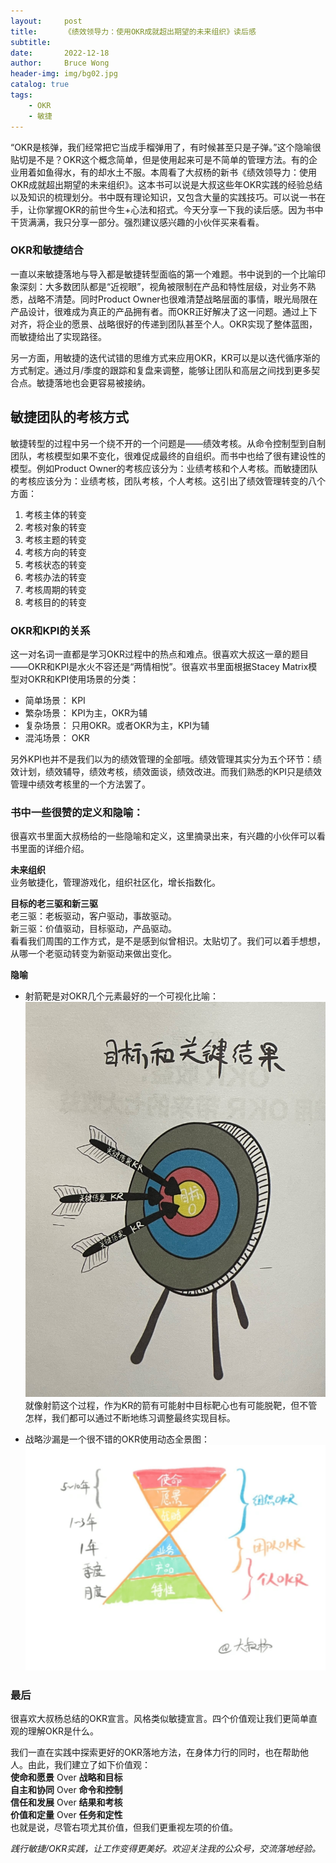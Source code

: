 ```yaml
---
layout:     post
title:      《绩效领导力：使用OKR成就超出期望的未来组织》读后感
subtitle:   
date:       2022-12-18
author:     Bruce Wong
header-img: img/bg02.jpg
catalog: true
tags:
    - OKR
    - 敏捷
---
```


“OKR是核弹，我们经常把它当成手榴弹用了，有时候甚至只是子弹。”这个隐喻很贴切是不是？OKR这个概念简单，但是使用起来可是不简单的管理方法。有的企业用着如鱼得水，有的却水土不服。本周看了大叔杨的新书《绩效领导力：使用OKR成就超出期望的未来组织》。这本书可以说是大叔这些年OKR实践的经验总结以及知识的梳理划分。书中既有理论知识，又包含大量的实践技巧。可以说一书在手，让你掌握OKR的前世今生+心法和招式。今天分享一下我的读后感。因为书中干货满满，我只分享一部分。强烈建议感兴趣的小伙伴买来看看。 

### OKR和敏捷结合  
一直以来敏捷落地与导入都是敏捷转型面临的第一个难题。书中说到的一个比喻印象深刻：大多数团队都是“近视眼”，视角被限制在产品和特性层级，对业务不熟悉，战略不清楚。同时Product Owner也很难清楚战略层面的事情，眼光局限在产品设计，很难成为真正的产品拥有者。而OKR正好解决了这一问题。通过上下对齐，将企业的愿景、战略很好的传递到团队甚至个人。OKR实现了整体蓝图，而敏捷给出了实现路径。  

另一方面，用敏捷的迭代试错的思维方式来应用OKR，KR可以是以迭代循序渐的方式制定。通过月/季度的跟踪和复盘来调整，能够让团队和高层之间找到更多契合点。敏捷落地也会更容易被接纳。  

## 敏捷团队的考核方式  
敏捷转型的过程中另一个绕不开的一个问题是——绩效考核。从命令控制型到自制团队，考核模型如果不变化，很难促成最终的自组织。而书中也给了很有建设性的模型。例如Product Owner的考核应该分为：业绩考核和个人考核。而敏捷团队的考核应该分为：业绩考核，团队考核，个人考核。这引出了绩效管理转变的八个方面：  
1. 考核主体的转变  
2. 考核对象的转变  
3. 考核主题的转变  
4. 考核方向的转变  
5. 考核状态的转变  
6. 考核办法的转变  
7. 考核周期的转变  
8. 考核目的的转变 

### OKR和KPI的关系  
这一对名词一直都是学习OKR过程中的热点和难点。很喜欢大叔这一章的题目——OKR和KPI是水火不容还是“两情相悦”。很喜欢书里面根据Stacey Matrix模型对OKR和KPI使用场景的分类：  
+ 简单场景： KPI  
+ 繁杂场景： KPI为主，OKR为辅  
+ 复杂场景： 只用OKR。或者OKR为主，KPI为辅  
+ 混沌场景： OKR  

另外KPI也并不是我们以为的绩效管理的全部哦。绩效管理其实分为五个环节：绩效计划，绩效辅导，绩效考核，绩效面谈，绩效改进。而我们熟悉的KPI只是绩效管理中绩效考核里的一个方法罢了。    

### 书中一些很赞的定义和隐喻： 
很喜欢书里面大叔杨给的一些隐喻和定义，这里摘录出来，有兴趣的小伙伴可以看书里面的详细介绍。 

**未来组织**  
业务敏捷化，管理游戏化，组织社区化，增长指数化。  

**目标的老三驱和新三驱**  
老三驱：老板驱动，客户驱动，事故驱动。  
新三驱：价值驱动，目标驱动，产品驱动。  
看看我们周围的工作方式，是不是感到似曾相识。太贴切了。我们可以着手想想，从哪一个老驱动转变为新驱动来做出变化。

**隐喻**  
+ 射箭靶是对OKR几个元素最好的一个可视化比喻：  
![OKR Target](/img/okr/target.jpg)  
就像射箭这个过程，作为KR的箭有可能射中目标靶心也有可能脱靶，但不管怎样，我们都可以通过不断地练习调整最终实现目标。  

+ 战略沙漏是一个很不错的OKR使用动态全景图：  
![OKR strategy](/img/okr/strategy.png)  

### 最后  
很喜欢大叔杨总结的OKR宣言。风格类似敏捷宣言。四个价值观让我们更简单直观的理解OKR是什么。

我们一直在实践中探索更好的OKR落地方法，在身体力行的同时，也在帮助他人。由此，我们建立了如下价值观：  
**使命和愿景** Over **战略和目标**  
**自主和协同** Over **命令和控制**  
**信任和发展** Over **结果和考核**  
**价值和定量** Over **任务和定性**  
也就是说，尽管右项尤其价值，但我们更重视左项的价值。  


*践行敏捷/OKR实践，让工作变得更美好。欢迎关注我的公众号，交流落地经验。*

